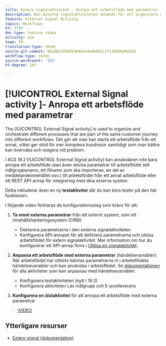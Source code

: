```yaml
---
title: Extern signalaktivitet - Anropa ett arbetsflöde med parametrar
description: Den externa signalaktiviteten används för att organisera och samordna olika processer som ingår i samma kundresa till olika arbetsflöden. Det gör att man kan starta ett arbetsflöde från ett annat, vilket ger stöd för mer komplexa kundresor samtidigt som man bättre kan övervaka och reagera vid problem.
feature: External Signal Activity
topics: Workflows
kt: 2750
doc-type: feature video
activity: use
team: TM
translation-type: tm+mt
source-git-commit: 9b1d8c5fb895d84da14a0402ec1f130b90a991b0
workflow-type: tm+mt
source-wordcount: '332'
ht-degree: 16%

---
```



# [!UICONTROL External Signal activity ]- Anropa ett arbetsflöde med parametrar

The [!UICONTROL External Signal activity] is used to organize and orchestrate different processes that are part of the same customer journey into different workflows. Det gör att man kan starta ett arbetsflöde från ett annat, vilket ger stöd för mer komplexa kundresor samtidigt som man bättre kan övervaka och reagera vid problem.

I ACS 19.2 [!UICONTROL External Signal activity] kan användaren inte bara anropa ett arbetsflöde utan även skicka parametrar till arbetsflödet (ett målgruppsnamn, ett filnamn som ska importeras, en del av meddelandeinnehållet osv.) till arbetsflödet från ett annat arbetsflöde eller ett REST API-anrop för integrering med dina externa system.

Detta inkluderar även en ny **testaktivitet** där du kan köra tester på den här funktionen.

I följande video förklaras de konfigurationssteg som krävs för att:

1. **Ta emot externa parametrar** från ett externt system, som ett innehållshanteringssystem (CRM):
   * Deklarera parametrarna i den externa signalaktiviteten
   * Konfigurera API-anropet för att definiera parametrarna och utlösa arbetsflödet för extern signalaktivitet. Mer information om hur du konfigurerar ett API-anrop finns i [Utlösa en signalaktivitet](https://docs.campaign.adobe.com/doc/standard/en/api/ACS_API.html#triggering-a-signal-activity).

1. **Anpassa ett arbetsflöde med externa parametrar** (händelsevariabler):
När arbetsflödet har utlösts hämtas parametrarna in i arbetsflödets händelsevariabler och kan användas i arbetsflödet. Se [dokumentationen](https://helpx.adobe.com/campaign/standard/automating/using/calling-a-workflow-with-external-parameters.html) för alla aktiviteter som kan anpassas med händelsevariabler:

   * Konfigurera testaktiviteten (nytt i 19.2)
   * Konfigurera aktiviteten Läs målgrupp och E-postleverans

1. **Konfigurera en slutaktivitet** för att anropa ett arbetsflöde med externa parametrar

>[!VIDEO](https://video.tv.adobe.com/v/27249/?quality=12)

## Ytterligare resurser

* [Extern signal (dokumentation)](https://docs.adobe.com/content/help/en/campaign-standard/using/managing-processes-and-data/data-management-activities/external-api.html)
